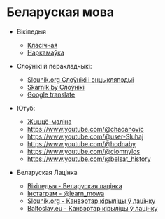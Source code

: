 # Беларуская мова

- Вікіпедыя
  - [Класічная](https://be-tarask.wikipedia.org/ "Класічная")
  - [Наркамаўка](https://be.wikipedia.org "Наркамаўка")

- Слоўнікі й перакладчыкі:
  - [Slounik.org Слоўнікі і энцыкляпэдыі](https://slounik.org/)
  - [Skarnik.by Слоўнікі](https://www.skarnik.by)
  - [Google translate](https://translate.google.com)

- Ютуб:
  - [Жыццё-маліна](https://www.youtube.com/@malina_by) 
  - https://www.youtube.com/@chadanovic 
  - https://www.youtube.com/@user-Sluhaj
  - https://www.youtube.com/@hodnaby
  - https://www.youtube.com/@ciomnylos 
  - https://www.youtube.com/@belsat_history


- Беларуская Лацінка
  - [Вікіпедыя - Беларуская лацінка](https://be-tarask.wikipedia.org/wiki/%D0%9B%D0%B0%D1%86%D1%96%D0%BD%D0%BA%D0%B0)
  - [Інстаграм - @learn_mowa](https://www.instagram.com/learn.mowa/?hl=en)
  - [Slounik.org - Канвэртар кірыліцы ў лацінку](https://slounik.org/lat)  
  - [Baltoslav.eu - Канвэртар кірыліцы ў лацінку](https://baltoslav.eu/lat/index.php?mova=by)
